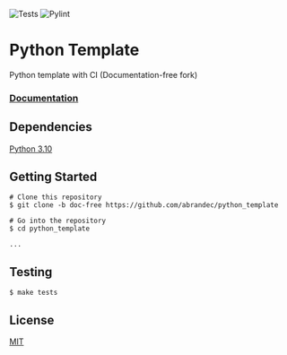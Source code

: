 ![Tests](https://github.com/abrandec/web_crawler/actions/workflows/pytest.yml/badge.svg)
![Pylint](https://github.com/abrandec/web_crawler/actions/workflows/pylint.yml/badge.svg)

# Python Template
<p1> Python template with CI (Documentation-free fork) </p1>

### [Documentation](https://abrandec.github.io/python_template/)

## Dependencies
[Python 3.10](https://www.python.org/downloads/release/python-3100/)

## Getting Started

```
# Clone this repository
$ git clone -b doc-free https://github.com/abrandec/python_template

# Go into the repository
$ cd python_template

...
```

## Testing
```
$ make tests
``` 

## License
[MIT](https://github.com/abrandec/web_crawler/blob/main/MIT-LICENSE.txt)
